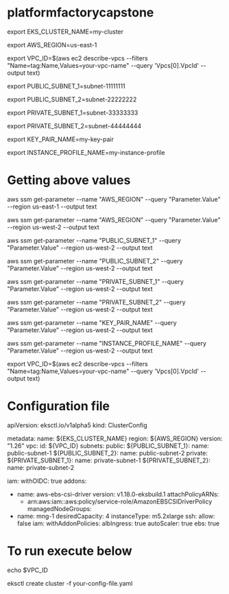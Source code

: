 # platformfactorycapstone
export EKS_CLUSTER_NAME=my-cluster

export AWS_REGION=us-east-1

export VPC_ID=$(aws ec2 describe-vpcs --filters "Name=tag:Name,Values=your-vpc-name" --query 'Vpcs[0].VpcId' --output text)


export PUBLIC_SUBNET_1=subnet-11111111

export PUBLIC_SUBNET_2=subnet-22222222

export PRIVATE_SUBNET_1=subnet-33333333

export PRIVATE_SUBNET_2=subnet-44444444

export KEY_PAIR_NAME=my-key-pair

export INSTANCE_PROFILE_NAME=my-instance-profile

# Getting above values
aws ssm get-parameter --name "AWS_REGION" --query "Parameter.Value" --region us-east-1 --output text

aws ssm get-parameter --name "AWS_REGION" --query "Parameter.Value" --region us-west-2 --output text

aws ssm get-parameter --name "PUBLIC_SUBNET_1" --query "Parameter.Value" --region us-west-2 --output text

aws ssm get-parameter --name "PUBLIC_SUBNET_2" --query "Parameter.Value" --region us-west-2 --output text

aws ssm get-parameter --name "PRIVATE_SUBNET_1" --query "Parameter.Value" --region us-west-2 --output text

aws ssm get-parameter --name "PRIVATE_SUBNET_2" --query "Parameter.Value" --region us-west-2 --output text

aws ssm get-parameter --name "KEY_PAIR_NAME" --query "Parameter.Value" --region us-west-2 --output text

aws ssm get-parameter --name "INSTANCE_PROFILE_NAME" --query "Parameter.Value" --region us-west-2 --output text

export VPC_ID=$(aws ec2 describe-vpcs --filters "Name=tag:Name,Values=your-vpc-name" --query 'Vpcs[0].VpcId' --output text)


# Configuration file 

apiVersion: eksctl.io/v1alpha5
kind: ClusterConfig

metadata:
  name: ${EKS_CLUSTER_NAME}
  region: ${AWS_REGION}
  version: "1.26"
vpc:
  id: ${VPC_ID}
  subnets:
    public:
      ${PUBLIC_SUBNET_1}:
        name: public-subnet-1
      ${PUBLIC_SUBNET_2}:
        name: public-subnet-2
    private:
      ${PRIVATE_SUBNET_1}:
        name: private-subnet-1
      ${PRIVATE_SUBNET_2}:
        name: private-subnet-2

iam:
  withOIDC: true
addons:
  - name: aws-ebs-csi-driver
    version: v1.18.0-eksbuild.1
    attachPolicyARNs:
      - arn:aws:iam::aws:policy/service-role/AmazonEBSCSIDriverPolicy
managedNodeGroups:
  - name: mng-1
    desiredCapacity: 4
    instanceType: m5.2xlarge
     ssh:
      allow: false
    iam:
      withAddonPolicies:
        albIngress: true
        autoScaler: true
        ebs: true


# To run execute below

echo $VPC_ID

eksctl create cluster -f your-config-file.yaml



